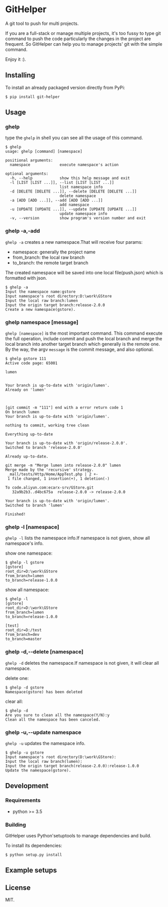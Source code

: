 # GitHelper

A git tool to push for multi projects.

If you are a full-stack or manage multiple projects, it's too fussy to type git command to push the code particularly the changes in the project are frequent.
So GitHelper can help you to manage projects' git with the simple command.

Enjoy it :).

## Installing

To install an already packaged version directly from PyPi:

```shell
$ pip install git-helper
```

## Usage

### ghelp

type the `ghelp` in shell you can see all the usage of this command.

```shell
$ ghelp
usage: ghelp [command] [namespace]

positional arguments:
  namespace             execute namespace's action

optional arguments:
  -h, --help            show this help message and exit
  -l [LIST [LIST ...]], --list [LIST [LIST ...]]
                        list namespace info
  -d [DELETE [DELETE ...]], --delete [DELETE [DELETE ...]]
                        delete namespace
  -a [ADD [ADD ...]], --add [ADD [ADD ...]]
                        add namespace
  -u [UPDATE [UPDATE ...]], --update [UPDATE [UPDATE ...]]
                        update namespace info
  -v, --version         show program's version number and exit
```

### ghelp -a,-add

`ghelp -a` creates a new namespace.That will receive four params:
* namespace: generally the project name
* from_branch: the local raw branch
* to_branch: the remote target branch

The created namespace will be saved into one local file(push.json) which is formatted with json.

```shell
$ ghelp -a
Input the namespace name:gstore
Input namespace's root directory:D:\work\GStore
Input the local raw branch:lumen
Input the origin target branch:release-2.0.0
Create a new namespace(gstore).
```



### ghelp namespace [message]

`ghelp [namespace]` is the most important command.
This command execute the full operation, include commit and push the local branch and merge the local branch into another target branch which generally is the remote one.
By the way, the argv `message` is the commit message, and also optional.

```shell
$ ghelp gstore 111
Active code page: 65001

lumen


Your branch is up-to-date with 'origin/lumen'.
Already on 'lumen'



[git commit -m "111"] end with a error return code 1
On branch lumen
Your branch is up-to-date with 'origin/lumen'.

nothing to commit, working tree clean

Everything up-to-date

Your branch is up-to-date with 'origin/release-2.0.0'.
Switched to branch 'release-2.0.0'

Already up-to-date.

git merge -m "Merge lumen into release-2.0.0" lumen
Merge made by the 'recursive' strategy.
 _mall/tests/Http/Home/AppTest.php | 2 +-
 1 file changed, 1 insertion(+), 1 deletion(-)

To code.aliyun.com:ecarx-srv/GStore.git
   32a9b2b3..d4bc675a  release-2.0.0 -> release-2.0.0

Your branch is up-to-date with 'origin/lumen'.
Switched to branch 'lumen'

Finished!
```

### ghelp -l [namespace]

`ghelp -l` lists the namespace info.If namespace is not given, show all namespace's info.

show one namespace:
```shell
$ ghelp -l gstore
[gstore]
root_dir=D:\work\GStore
from_branch=lumen
to_branch=release-1.0.0
```

show all namespace:
```shell
$ ghelp -l
[gstore]
root_dir=D:\work\GStore
from_branch=lumen
to_branch=release-1.0.0

[test]
root_dir=D:/test
from_branch=dev
to_branch=master
```

### ghelp -d,--delete [namespace]

`ghelp -d` deletes the namespace.If namespace is not given, it will clear all namespace.

delete one:
```shell
$ ghelp -d gstore
Namespace(gstore) has been deleted
```

clear all:
```shell
$ ghelp -d
Are you sure to clean all the namespace(Y/N):y
Clean all the namespace has been canceled.
```

### ghelp -u,--update namespace

`ghelp -u` updates the namespace info.

```shell
$ ghelp -u gstore
Input namespace's root directory(D:\work\GStore):
Input the local raw branch(lumen):
Input the origin target branch(release-2.0.0):release-1.0.0
Update the namespace(gstore).
```

## Development

### Requirements

* python >= 3.5

### Building

GitHelper uses Python'setuptools to manage dependencies and build.

To install its dependencies:

```shell
$ python setup.py install
```

## Example setups



## License
MIT.